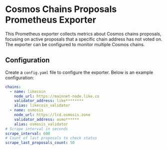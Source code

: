 # Cosmos Chains Proposals Prometheus Exporter

This Prometheus exporter collects metrics about Cosmos chains proposals, focusing on active proposals that a specific chain address has not voted on. The exporter can be configured to monitor multiple Cosmos chains.

## Configuration

Create a `config.yaml` file to configure the exporter. Below is an example configuration:

```yaml
chains:
  - name: likecoin
    node_url: https://mainnet-node.like.co
    validator_address: like********
    alias: likecoin_validator
  - name: osmosis
    node_url: https://lcd.osmosis.zone
    validator_address: osmo******
    alias: osmosis_validator
# Scrape interval in seconds
scrape_interval: 600  
# Count of last proposals to check status 
scrape_last_proposals_count: 50
